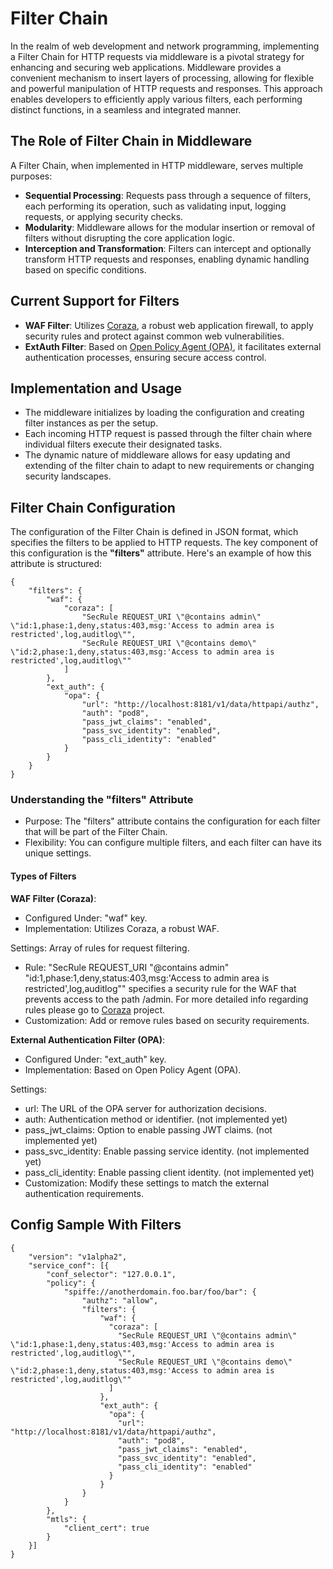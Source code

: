 # Filter Chain

In the realm of web development and network programming, implementing a Filter Chain for HTTP requests via middleware is a pivotal strategy for enhancing and securing web applications. Middleware provides a convenient mechanism to insert layers of processing, allowing for flexible and powerful manipulation of HTTP requests and responses. This approach enables developers to efficiently apply various filters, each performing distinct functions, in a seamless and integrated manner.

## The Role of Filter Chain in Middleware

A Filter Chain, when implemented in HTTP middleware, serves multiple purposes:

- **Sequential Processing**: Requests pass through a sequence of filters, each performing its operation, such as validating input, logging requests, or applying security checks.
- **Modularity**: Middleware allows for the modular insertion or removal of filters without disrupting the core application logic.
- **Interception and Transformation**: Filters can intercept and optionally transform HTTP requests and responses, enabling dynamic handling based on specific conditions.

## Current Support for Filters
- **WAF Filter**: Utilizes [Coraza](https://github.com/corazawaf/coraza), a robust web application firewall, to apply security rules and protect against common web vulnerabilities. 
- **ExtAuth Filter**: Based on [Open Policy Agent (OPA)](https://www.openpolicyagent.org/), it facilitates external authentication processes, ensuring secure access control.

## Implementation and Usage
- The middleware initializes by loading the configuration and creating filter instances as per the setup.
- Each incoming HTTP request is passed through the filter chain where individual filters execute their designated tasks.
- The dynamic nature of middleware allows for easy updating and extending of the filter chain to adapt to new requirements or changing security landscapes.

## Filter Chain Configuration
The configuration of the Filter Chain is defined in JSON format, which specifies the filters to be applied to HTTP requests. The key component of this configuration is the **"filters"** attribute. Here's an example of how this attribute is structured:

```
{
    "filters": {
        "waf": {
            "coraza": [
                "SecRule REQUEST_URI \"@contains admin\" \"id:1,phase:1,deny,status:403,msg:'Access to admin area is restricted',log,auditlog\"",
                "SecRule REQUEST_URI \"@contains demo\" \"id:2,phase:1,deny,status:403,msg:'Access to admin area is restricted',log,auditlog\""
            ]
        },
        "ext_auth": {
            "opa": {
                "url": "http://localhost:8181/v1/data/httpapi/authz",
                "auth": "pod8",
                "pass_jwt_claims": "enabled",
                "pass_svc_identity": "enabled",
                "pass_cli_identity": "enabled"
            }
        }
    }
}
```

### Understanding the "filters" Attribute

- Purpose: The "filters" attribute contains the configuration for each filter that will be part of the Filter Chain.
- Flexibility: You can configure multiple filters, and each filter can have its unique settings.

#### Types of Filters

**WAF Filter (Coraza)**:

- Configured Under: "waf" key.
- Implementation: Utilizes Coraza, a robust WAF.

Settings: Array of rules for request filtering.
- Rule: "SecRule REQUEST_URI \"@contains admin\" \"id:1,phase:1,deny,status:403,msg:'Access to admin area is restricted',log,auditlog\"" specifies a security rule for the WAF that prevents access to the path /admin. For more detailed info regarding rules please go  to [Coraza](https://github.com/corazawaf/coraza) project.
- Customization: Add or remove rules based on security requirements.

**External Authentication Filter (OPA)**:

- Configured Under: "ext_auth" key.
- Implementation: Based on Open Policy Agent (OPA).

Settings:
- url: The URL of the OPA server for authorization decisions.
- auth: Authentication method or identifier. (not implemented yet)
- pass_jwt_claims: Option to enable passing JWT claims. (not implemented yet)
- pass_svc_identity: Enable passing service identity. (not implemented yet)
- pass_cli_identity: Enable passing client identity. (not implemented yet)
- Customization: Modify these settings to match the external authentication requirements.


##  Config Sample With Filters

```
{
    "version": "v1alpha2",
    "service_conf": [{
        "conf_selector": "127.0.0.1",
        "policy": {
            "spiffe://anotherdomain.foo.bar/foo/bar": {
                "authz": "allow",
                "filters": {
                    "waf": {
                      "coraza": [
                        "SecRule REQUEST_URI \"@contains admin\" \"id:1,phase:1,deny,status:403,msg:'Access to admin area is restricted',log,auditlog\"",
                        "SecRule REQUEST_URI \"@contains demo\" \"id:2,phase:1,deny,status:403,msg:'Access to admin area is restricted',log,auditlog\""
                      ]
                    },
                    "ext_auth": {
                      "opa": {
                        "url": "http://localhost:8181/v1/data/httpapi/authz",
                        "auth": "pod8",
                        "pass_jwt_claims": "enabled",
                        "pass_svc_identity": "enabled",
                        "pass_cli_identity": "enabled"
                      }
                    }
                }
            }
        },
        "mtls": {
            "client_cert": true
        }
    }]
}
```
